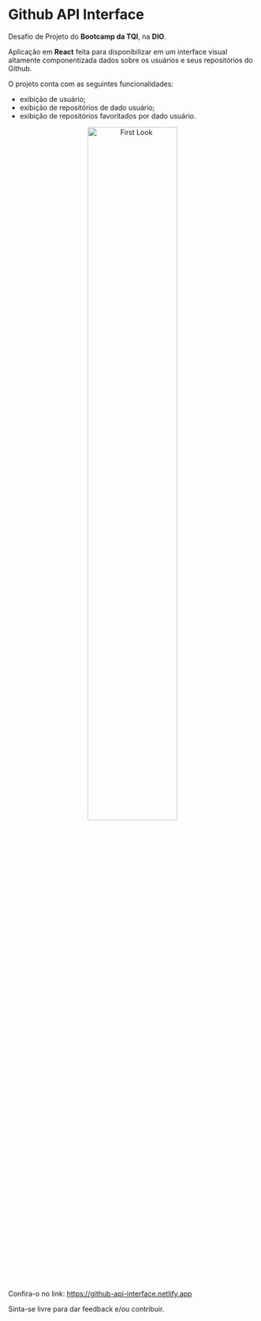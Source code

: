 # Github API Interface
Desafio de Projeto do **Bootcamp da TQI**, na **DIO**.

Aplicação em **React** feita para disponibilizar em um interface visual altamente componentizada dados sobre os usuários e seus repositórios do Github.

O projeto conta com as seguintes funcionalidades:
* exibição de usuário;
* exibição de repositórios de dado usuário;
* exibição de repositórios favoritados por dado usuário.

<p align="center">
  <a href="https://drive.google.com/file/d/1LH1sJ8Ve3llLc-iW6Ie6MInbzbrR8LkH/view?usp=sharing" title="First Look"><img width="60%" src="https://res.cloudinary.com/marcomontalbano/image/upload/v1656254305/video_to_markdown/images/google-drive--1LH1sJ8Ve3llLc-iW6Ie6MInbzbrR8LkH-c05b58ac6eb4c4700831b2b3070cd403.jpg" alt="First Look" /></a>
</p>
  
  
Confira-o no link: <a href="https://github-api-interface.netlify.app" title="Application site">https://github-api-interface.netlify.app</a>

Sinta-se livre para dar feedback e/ou contribuir.
